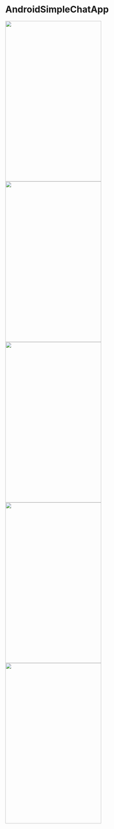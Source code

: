 # AndroidSimpleChatApp

<img src= "https://user-images.githubusercontent.com/22736833/50969727-8c0c0e00-1509-11e9-81ac-3fb92563a357.png" width=300 height=500>
<img src= "https://user-images.githubusercontent.com/22736833/50969724-8b737780-1509-11e9-8d6b-fcd1a3a78071.png" width=300 height=500>
<img src= "https://user-images.githubusercontent.com/22736833/50969992-57e51d00-150a-11e9-9ad3-9edfe9054656.png" width=300 height=500>
<img src= "https://user-images.githubusercontent.com/22736833/50969728-8c0c0e00-1509-11e9-84cf-311886cb69aa.png" width=300 height=500>
<img src= "https://user-images.githubusercontent.com/22736833/50969723-8adae100-1509-11e9-9078-122eda416da9.png" width=300 height=500>
